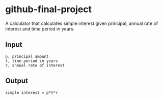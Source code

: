 # github-final-project
A calculator that calculates simple interest given principal, annual rate of interest and time period in years.

## Input  
```
p, principal amount  
t, time period in years  
r, annual rate of interest  
```
## Output  
```
simple interest = p*t*r  
```
